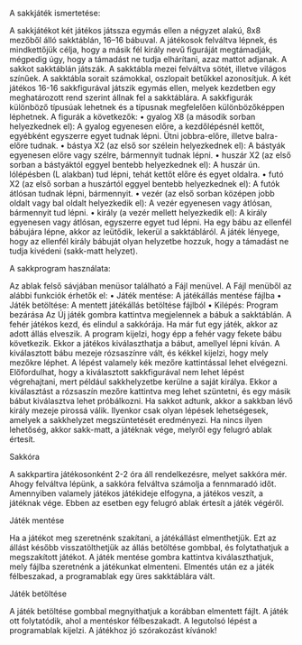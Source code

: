 A sakkjáték ismertetése:

A sakkjátékot két játékos játssza egymás ellen a négyzet alakú, 8x8 mezőből álló
sakktáblán, 16–16 bábuval. A játékosok felváltva lépnek, és mindkettőjük célja, hogy
a másik fél király nevű figuráját megtámadják, mégpedig úgy, hogy a támadást ne
tudja elhárítani, azaz mattot adjanak.
A sakkot sakktáblán játszák. A sakktábla mezei felváltva sötét, illetve világos színűek.
A sakktábla sorait számokkal, oszlopait betűkkel azonosítjuk.
A két játékos 16-16 sakkfigurával játszik egymás ellen, melyek kezdetben egy
meghatározott rend szerint állnak fel a sakktáblára. A sakkfigurák különböző típusúak
lehetnek és a típusnak megfelelően különbözőképpen léphetnek. A figurák a
következők:
  • gyalog X8 (a második sorban helyezkednek el):
  A gyalog egyenesen előre, a kezdőlépésnél kettőt, egyébként egyszerre
  egyet tudnak lépni. Ütni jobbra-előre, illetve balra-előre tudnak.
  • bástya X2 (az első sor szélein helyezkednek el):
  A bástyák egyenesen előre vagy szélre, bármennyit tudnak lépni.
  • huszár X2 (az első sorban a bástyáktól eggyel bentebb helyezkednek el):
  A huszár ún. lólépésben (L alakban) tud lépni, tehát kettőt előre és egyet
  oldalra.
  • futó X2 (az első sorban a huszártól eggyel bentebb helyezkednek el):
  A futók átlósan tudnak lépni, bármennyit.
  • vezér (az első sorban középen jobb oldalt vagy bal oldalt helyezkedik el):
  A vezér egyenesen vagy átlósan, bármennyit tud lépni.
  • király (a vezér mellett helyezkedik el):
  A király egyenesen vagy átlósan, egyszerre egyet tud lépni.
Ha egy bábu az ellenfél bábujára lépne, akkor az leütődik, lekerül a sakktábláról.
A játék lényege, hogy az ellenfél király bábuját olyan helyzetbe hozzuk, hogy a
támadást ne tudja kivédeni (sakk-matt helyzet).

A sakkprogram használata:

Az ablak felső sávjában menüsor található a Fájl menüvel. A Fájl menüből az alábbi
funkciók érhetők el:
• Játék mentése: A játékállás mentése fájlba
• Játék betöltése: A mentett játékállás betöltése fájlból
• Kilépés: Program bezárása
Az Új játék gombra kattintva megjelennek a bábuk a sakktáblán. A fehér játékos
kezd, és elindul a sakkórája. Ha már fut egy játék, akkor az adott állás elveszik.
A program kijelzi, hogy épp a fehér vagy fekete bábu következik. Ekkor a játékos
kiválaszthatja a bábut, amellyel lépni kíván. A kiválasztott bábu mezeje rózsaszínre
vált, és kékkel kijelzi, hogy mely mezőkre léphet. A lépést valamely kék mezőre
kattintással lehet elvégezni.
Előfordulhat, hogy a kiválasztott sakkfigurával nem lehet lépést végrehajtani, mert
például sakkhelyzetbe kerülne a saját királya. Ekkor a kiválasztást a rózsaszín
mezőre kattintva meg lehet szüntetni, és egy másik bábut kiválasztva lehet
próbálkozni.
Ha sakkot adtunk, akkor a sakkban lévő király mezeje pirossá válik. Ilyenkor csak
olyan lépések lehetségesek, amelyek a sakkhelyzet megszüntetését eredményezi.
Ha nincs ilyen lehetőség, akkor sakk-matt, a játéknak vége, melyről egy felugró ablak
értesít.

Sakkóra

A sakkpartira játékosonként 2-2 óra áll rendelkezésre, melyet sakkóra mér. Ahogy
felváltva lépünk, a sakkóra felváltva számolja a fennmaradó időt. Amennyiben
valamely játékos játékideje elfogyna, a játékos veszít, a játéknak vége. Ebben az
esetben egy felugró ablak értesít a játék végéről.

Játék mentése

Ha a játékot meg szeretnénk szakítani, a játékállást elmenthetjük. Ezt az állást
később visszatölthetjük az állás betöltése gombbal, és folytathatjuk a megszakított
játékot.
A játék mentése gombra kattintva kiválaszthatjuk, mely fájlba szeretnénk a játékunkat
elmenteni. Elmentés után ez a játék félbeszakad, a programablak egy üres
sakktáblára vált.

Játék betöltése

A játék betöltése gombbal megnyithatjuk a korábban elmentett fájlt. A játék ott
folytatódik, ahol a mentéskor félbeszakadt. A legutolsó lépést a programablak kijelzi.
A játékhoz jó szórakozást kívánok!
